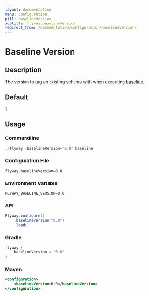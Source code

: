```yaml
---
layout: documentation
menu: configuration
pill: baselineVersion
subtitle: flyway.baselineVersion
redirect_from: /documentation/configuration/baselineVersion/
---
```


# Baseline Version

## Description
The version to tag an existing schema with when executing [baseline](/documentation/command/baseline).

## Default
1

## Usage

### Commandline
```powershell
./flyway -baselineVersion="0.0" baseline
```

### Configuration File
```properties
flyway.baselineVersion=0.0
```

### Environment Variable
```properties
FLYWAY_BASELINE_VERSION=0.0
```

### API
```java
Flyway.configure()
    .baselineVersion("0.0")
    .load()
```

### Gradle
```groovy
flyway {
    baselineVersion = '0.0'
}
```

### Maven
```xml
<configuration>
    <baselineVersion>0.0</baselineVersion>
</configuration>
```